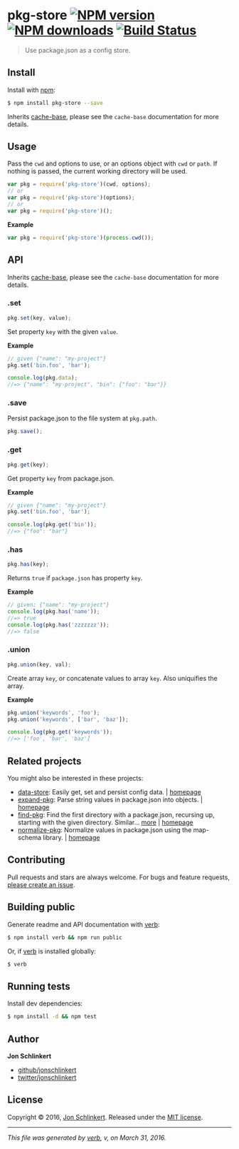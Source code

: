 # pkg-store [![NPM version](https://img.shields.io/npm/v/pkg-store.svg?style=flat)](https://www.npmjs.com/package/pkg-store) [![NPM downloads](https://img.shields.io/npm/dm/pkg-store.svg?style=flat)](https://npmjs.org/package/pkg-store) [![Build Status](https://img.shields.io/travis/jonschlinkert/pkg-store.svg?style=flat)](https://travis-ci.org/jonschlinkert/pkg-store)

> Use package.json as a config store.

## Install

Install with [npm](https://www.npmjs.com/):

```sh
$ npm install pkg-store --save
```

Inherits [cache-base](https://github.com/jonschlinkert/cache-base), please see the `cache-base` documentation for more details.

## Usage

Pass the `cwd` and options to use, or an options object with `cwd` or `path`. If nothing is passed, the current working directory will be used.

```js
var pkg = require('pkg-store')(cwd, options);
// or
var pkg = require('pkg-store')(options);
// or
var pkg = require('pkg-store')();
```

**Example**

```js
var pkg = require('pkg-store')(process.cwd());
```

## API

Inherits [cache-base](https://github.com/jonschlinkert/cache-base), please see the `cache-base` documentation for more details.

### .set

```js
pkg.set(key, value);
```

Set property `key` with the given `value`.

**Example**

```js
// given {"name": "my-project"}
pkg.set('bin.foo', 'bar');

console.log(pkg.data);
//=> {"name": "my-project", "bin": {"foo": "bar"}}
```

### .save

Persist package.json to the file system at `pkg.path`.

```js
pkg.save();
```

### .get

```js
pkg.get(key);
```

Get property `key` from package.json.

**Example**

```js
// given {"name": "my-project"}
pkg.set('bin.foo', 'bar');

console.log(pkg.get('bin'));
//=> {"foo": "bar"}
```

### .has

```js
pkg.has(key);
```

Returns `true` if `package.json` has property `key`.

**Example**

```js
// given: {"name": "my-project"}
console.log(pkg.has('name'));
//=> true
console.log(pkg.has('zzzzzzz'));
//=> false
```

### .union

```js
pkg.union(key, val);
```

Create array `key`, or concatenate values to array `key`. Also uniquifies the array.

**Example**

```js
pkg.union('keywords', 'foo');
pkg.union('keywords', ['bar', 'baz']);

console.log(pkg.get('keywords'));
//=> ['foo', 'bar', 'baz']
```

## Related projects

You might also be interested in these projects:

* [data-store](https://www.npmjs.com/package/data-store): Easily get, set and persist config data. | [homepage](https://github.com/jonschlinkert/data-store)
* [expand-pkg](https://www.npmjs.com/package/expand-pkg): Parse string values in package.json into objects. | [homepage](https://github.com/jonschlinkert/expand-pkg)
* [find-pkg](https://www.npmjs.com/package/find-pkg): Find the first directory with a package.json, recursing up, starting with the given directory. Similar… [more](https://www.npmjs.com/package/find-pkg) | [homepage](https://github.com/jonschlinkert/find-pkg)
* [normalize-pkg](https://www.npmjs.com/package/normalize-pkg): Normalize values in package.json using the map-schema library. | [homepage](https://github.com/jonschlinkert/normalize-pkg)

## Contributing

Pull requests and stars are always welcome. For bugs and feature requests, [please create an issue](https://github.com/jonschlinkert/pkg-store/issues/new).

## Building public

Generate readme and API documentation with [verb](https://github.com/verbose/verb):

```sh
$ npm install verb && npm run public
```

Or, if [verb](https://github.com/verbose/verb) is installed globally:

```sh
$ verb
```

## Running tests

Install dev dependencies:

```sh
$ npm install -d && npm test
```

## Author

**Jon Schlinkert**

* [github/jonschlinkert](https://github.com/jonschlinkert)
* [twitter/jonschlinkert](http://twitter.com/jonschlinkert)

## License

Copyright © 2016, [Jon Schlinkert](https://github.com/jonschlinkert).
Released under the [MIT license](https://github.com/jonschlinkert/pkg-store/blob/master/LICENSE).

***

_This file was generated by [verb](https://github.com/verbose/verb), v, on March 31, 2016._
